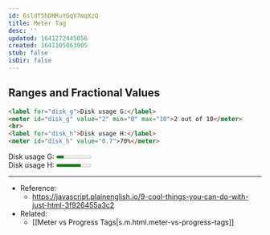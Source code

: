 ```yaml
---
id: 6sldf5hDNRuYGqV7mqXzQ
title: Meter Tag
desc: ''
updated: 1641272445056
created: 1641105063905
stub: false
isDir: false
---
```


## Ranges and Fractional Values

```html
<label for="disk_g">Disk usage G:</label>
<meter id="disk_g" value="2" min="0" max="10">2 out of 10</meter>
<br>
<label for="disk_h">Disk usage H:</label>
<meter id="disk_h" value="0.7">70%</meter>
```

<label for="disk_g">Disk usage G:</label>
<meter id="disk_g" value="2" min="0" max="10">2 out of 10</meter>
<br>
<label for="disk_h">Disk usage H:</label>
<meter id="disk_h" value="0.7">70%</meter>

---

- Reference:
  - <https://javascript.plainenglish.io/9-cool-things-you-can-do-with-just-html-3f926455a3c2>
- Related:
  - [[Meter vs Progress Tags|s.m.html.meter-vs-progress-tags]]

